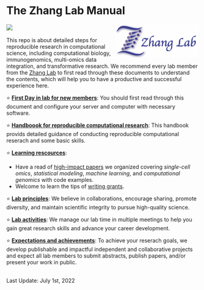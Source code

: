 # The Zhang Lab Manual

<img src="https://github.com/fanzhanglab/Zhang_lab_manual/blob/main/lab_logo_website.png" width="220" align="right">

![](https://komarev.com/ghpvc/?username=fanzhanglab&style=flat-square&color=green)

This repo is about detailed steps for reproducible research in computational science, including computational biology, immunogenomics, multi-omics data integration, and transformative research.
We recommend every lab member from the [Zhang Lab](https://fanzhanglab.org/) to first read through these documents to understand the contents, which will help you to have a productive and successful experience here.

:star: [**First Day in lab for new members**](https://github.com/fanzhanglab/Zhang_lab_manual/blob/master/your_first_day.md): You should first read through this document and configure your server and computer with necessary software.

:star: [**Handboook for reproducible computational research**](https://github.com/fanzhanglab/Zhang_lab_manual/blob/master/reproducible_research.md): This handbook provids detailed guidance of conducting reproducible computational reserach and some basic skills.

:star: [**Learning rescources**](https://github.com/fanzhanglab/Zhang_lab_manual/blob/master/resource.md): 
- Have a read of [high-impact papers](https://github.com/fanzhanglab/Zhang_lab_manual/blob/main/resource.md) we organized covering *single-cell omics*, *statistical modeling*, *machine learning*, and *computational genomics* with code examples.
- Welcome to learn the tips of [writing grants](https://github.com/fanzhanglab/Zhang_lab_manual/blob/main/grant_writing.md).
 
 
:star: [**Lab principles**](https://github.com/fanzhanglab/Zhang_lab_manual/blob/master/lab_principle.md): We believe in collaborations, encourage sharing, promote diversity, and maintain scientific integrity to pursue high-quality science.

:star: [**Lab activities**](https://github.com/fanzhanglab/Zhang_lab_manual/blob/master/lab_activity.md): We manage our lab time in multiple meetings to help you gain great research skills and advance your career development.

:star: [**Expectations and achievements**](https://github.com/fanzhanglab/Zhang_lab_manual/blob/master/for_trainee.md): To achieve your reserach goals, we develop publishable and impactful independent and collaborative projects and expect all lab members to submit abstracts, publish papers, and/or present your work in public.

<br />
Last Update: July 1st, 2022
<br />
